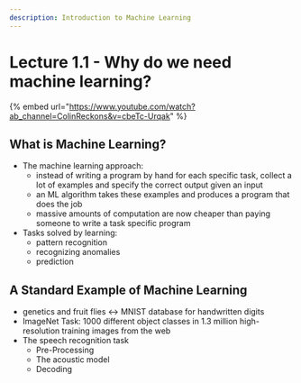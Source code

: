 ```yaml
---
description: Introduction to Machine Learning
---
```


# Lecture 1.1 - Why do we need machine learning?

{% embed url="https://www.youtube.com/watch?ab_channel=ColinReckons&v=cbeTc-Urqak" %}

## What is Machine Learning?

* The machine learning approach:&#x20;
  * instead of writing a program by hand for each specific task, collect a lot of examples and specify the correct output given an input
  * an ML algorithm takes these examples and produces a program that does the job
  * massive amounts of computation are now cheaper than paying someone to write a task specific program&#x20;
* Tasks solved by learning:&#x20;
  * pattern recognition
  * recognizing anomalies
  * prediction

## A Standard Example of Machine Learning

* genetics and fruit flies <-> MNIST database for handwritten digits&#x20;
* ImageNet Task: 1000 different object classes in 1.3 million high-resolution training images from the web
* The speech recognition task
  * Pre-Processing
  * The acoustic model
  * Decoding
